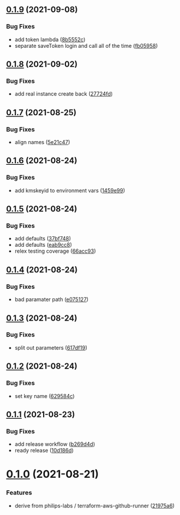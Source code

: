 ## [0.1.9](https://github.com/cdotyone/terraform-ecs-github-runner/compare/v0.1.8...v0.1.9) (2021-09-08)


### Bug Fixes

* add token lambda ([8b5552c](https://github.com/cdotyone/terraform-ecs-github-runner/commit/8b5552c24a4bc3439130c8e915ea0189e6bc553d))
* separate saveToken login and call all of the time ([fb05958](https://github.com/cdotyone/terraform-ecs-github-runner/commit/fb059580656b2b591c518fa34be9cc1772669af3))



## [0.1.8](https://github.com/cdotyone/terraform-ecs-github-runner/compare/v0.1.7...v0.1.8) (2021-09-02)


### Bug Fixes

* add real instance create back ([27724fd](https://github.com/cdotyone/terraform-ecs-github-runner/commit/27724fdca45eedddd96148112a8443977f34f778))



## [0.1.7](https://github.com/cdotyone/terraform-ecs-github-runner/compare/v0.1.6...v0.1.7) (2021-08-25)


### Bug Fixes

* align names ([5e21c47](https://github.com/cdotyone/terraform-ecs-github-runner/commit/5e21c479ca65e7fe7ab6416fe8821eb961bf34f0))



## [0.1.6](https://github.com/cdotyone/terraform-ecs-github-runner/compare/v0.1.5...v0.1.6) (2021-08-24)


### Bug Fixes

* add kmskeyid to environment vars ([1459e99](https://github.com/cdotyone/terraform-ecs-github-runner/commit/1459e99314a1a3da58e680a850053f41c2e99200))



## [0.1.5](https://github.com/cdotyone/terraform-ecs-github-runner/compare/v0.1.4...v0.1.5) (2021-08-24)


### Bug Fixes

* add defaults ([37bf748](https://github.com/cdotyone/terraform-ecs-github-runner/commit/37bf748ab0c54ece66f016804592cfcfe8adb673))
* add defaults ([eab9cc8](https://github.com/cdotyone/terraform-ecs-github-runner/commit/eab9cc838932b7b8e1747e9b33a667a639c74098))
* relex testing coverage ([66acc93](https://github.com/cdotyone/terraform-ecs-github-runner/commit/66acc93a0c0f618a4bd1d6ae02a07b7b1ea0b940))



## [0.1.4](https://github.com/cdotyone/terraform-ecs-github-runner/compare/v0.1.3...v0.1.4) (2021-08-24)


### Bug Fixes

* bad paramater path ([e075127](https://github.com/cdotyone/terraform-ecs-github-runner/commit/e0751277605a48e7725348ae59855dc7f11b7012))



## [0.1.3](https://github.com/cdotyone/terraform-ecs-github-runner/compare/v0.1.2...v0.1.3) (2021-08-24)


### Bug Fixes

* split out parameters ([617df19](https://github.com/cdotyone/terraform-ecs-github-runner/commit/617df199e34199edcfc6d1c0e9bb4bfd3d3d7925))



## [0.1.2](https://github.com/cdotyone/terraform-ecs-github-runner/compare/v0.1.1...v0.1.2) (2021-08-24)


### Bug Fixes

* set key name ([629584c](https://github.com/cdotyone/terraform-ecs-github-runner/commit/629584c30d8baa3f02ee9d9641351eb99b86066b))



## [0.1.1](https://github.com/cdotyone/terraform-ecs-github-runner/compare/v0.1.0...v0.1.1) (2021-08-23)


### Bug Fixes

* add release workflow ([b269d4d](https://github.com/cdotyone/terraform-ecs-github-runner/commit/b269d4d6f9fd3916c5108f02441b8e5d219326f0))
* ready release ([10d186d](https://github.com/cdotyone/terraform-ecs-github-runner/commit/10d186d5ea52d605e7e408cfd7cc037f2e22692e))



# [0.1.0](https://github.com/cdotyone/terraform-ecs-github-runner/compare/21975a63dd95bed2de2d768036eb913982d5da9d...v0.1.0) (2021-08-21)


### Features

* derive from philips-labs / terraform-aws-github-runner ([21975a6](https://github.com/cdotyone/terraform-ecs-github-runner/commit/21975a63dd95bed2de2d768036eb913982d5da9d))



